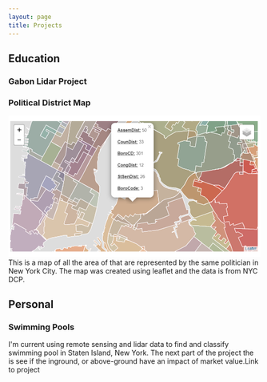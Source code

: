 ```yaml
---
layout: page
title: Projects
---
```


## Education 

### Gabon Lidar Project 

### Political District Map
![](https://github.com/bobabugel/BobAbugel/blob/main/img/Political_District_Map.PNG)
This is a map of all the area of that are represented by the same politician in New York City. The map was created using leaflet and the data is from NYC DCP. 

## Personal 

### Swimming Pools 

I'm current using remote sensing and lidar data to find and classify swimming pool in Staten Island, New York. The next part of the project the is see if the inground, or above-ground have an impact of market value.Link to project
